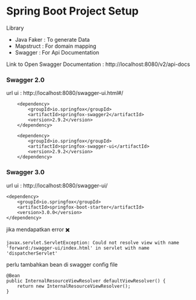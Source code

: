# Spring Boot Project Setup


Library 

- Java Faker  : To generate Data
- Mapstruct   : For domain mapping
- Swagger     : For Api Documentation

Link to Open Swagger Documentation : http://localhost:8080/v2/api-docs

### Swagger 2.0

url ui : http://localhost:8080/swagger-ui.html#/

		<dependency>
			<groupId>io.springfox</groupId>
			<artifactId>springfox-swagger2</artifactId>
			<version>2.9.2</version>
		</dependency>

		<dependency>
			<groupId>io.springfox</groupId>
			<artifactId>springfox-swagger-ui</artifactId>
			<version>2.9.2</version>
		</dependency>

### Swagger 3.0

url ui : http://localhost:8080/swagger-ui/

    <dependency>
        <groupId>io.springfox</groupId>
        <artifactId>springfox-boot-starter</artifactId>
        <version>3.0.0</version>
    </dependency>

jika mendapatkan error  :heavy_multiplication_x:
    
    javax.servlet.ServletException: Could not resolve view with name 'forward:/swagger-ui/index.html' in servlet with name 'dispatcherServlet'

perlu tambahkan bean di swagger config file

    @Bean
    public InternalResourceViewResolver defaultViewResolver() {
        return new InternalResourceViewResolver();  
    }